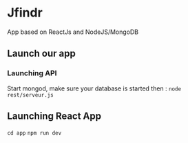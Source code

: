 # Jfindr
App based on ReactJs and NodeJS/MongoDB

## Launch our app 
### Launching API
Start mongod, make sure your database is started then :
`node rest/serveur.js`

## Launching React App
`cd app`
`npm run dev`